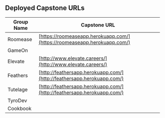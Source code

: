 ## Deployed Capstone URLs

Group Name | Capstone URL
-----------|-------------
Roomease | [https://roomeaseapp.herokuapp.com/](https://roomeaseapp.herokuapp.com/)
GameOn | 
Elevate | [http://www.elevate.careers/](http://www.elevate.careers/)
Feathers | [http://feathersapp.herokuapp.com/](http://feathersapp.herokuapp.com/)
Tutelage | [http://feathersapp.herokuapp.com/](http://feathersapp.herokuapp.com/)
TyroDev | 
Cookbook | 
